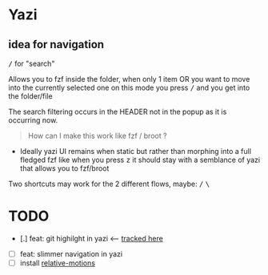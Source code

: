 # Yazi

## idea for navigation

<kbd>/</kbd> for "search"

Allows you to fzf inside the folder, when only 1 item OR you want to move into the currently selected one on this mode you press <kbd>/</kbd> and you get into the folder/file

The search filtering occurs in the HEADER not in the popup as it is occurring now.

> How can I make this work like fzf / broot ?

- Ideally yazi UI remains when static but rather than morphing into a full fledged fzf like when you press <kbd>z</kbd> it should stay with a semblance of yazi that allows you to fzf/broot

Two shortcuts may work for the 2 different flows, maybe: <kbd>/</kbd> <kbd>\\</kbd>

# TODO
- [.] feat: git highilght in yazi <-- [tracked here](https://github.com/sxyazi/yazi/issues/51)
- [ ] feat: slimmer navigation in yazi
- [ ] install [relative-motions](https://github.com/dedukun/relative-motions.yazi)
